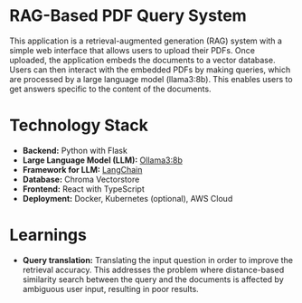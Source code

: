 # RAG-Based PDF Query System

This application is a retrieval-augmented generation (RAG) system with a simple web interface that allows users to upload their PDFs. Once uploaded, the application embeds the documents to a vector database. Users can then interact with the embedded PDFs by making queries, which are processed by a large language model (llama3:8b). This enables users to get answers specific to the content of the documents.

# Technology Stack

- **Backend:** Python with Flask
- **Large Language Model (LLM):** [Ollama3:8b](https://ollama.com/library/llama3:8b)
- **Framework for LLM:** [LangChain](https://python.langchain.com/v0.2/docs/introduction/)
- **Database:** Chroma Vectorstore
- **Frontend:** React with TypeScript
- **Deployment:** Docker, Kubernetes (optional), AWS Cloud

# Learnings

- **Query translation:** Translating the input question in order to improve the retrieval accuracy. This addresses the problem where distance-based similarity search between the query and the documents is affected by ambiguous user input, resulting in poor results.
